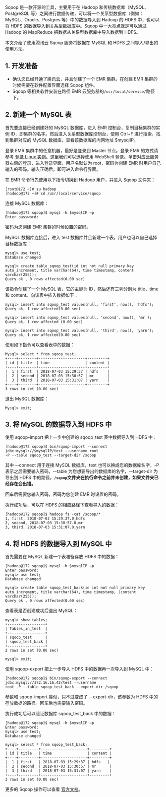 Sqoop 是一款开源的工具，主要用于在 Hadoop 和传统数据库（MySQL、PostgreSQL 等）之间进行数据传递，可以将一个关系型数据库（例如：MySQL、Oracle、Postgres 等）中的数据导入到 Hadoop 的 HDFS 中，也可以将 HDFS 的数据导入到关系型数据库中。Sqoop 中一大亮点就是可以通过 Hadoop 的 MapReduce 把数据从关系型数据库中导入数据到 HDFS。

本文介绍了使用腾讯云 Sqoop 服务将数据在 MySQL 和 HDFS 之间导入/导出的使用方法。

## 1. 开发准备
- 确认您已经开通了腾讯云，并且创建了一个 EMR 集群。在创建 EMR 集群的时候需要在软件配置界面选择 Sqoop 组件。 
- Sqoop 等相关软件安装在路径 EMR 云服务器的`/usr/local/service/`路径下。

## 2. 新建一个 MySQL 表
首先要连接已经创建好的 MySQL 数据库，进入 EMR 控制台，复制目标集群的实例 ID，即集群的名字。然后进入关系型数据库控制台，使用 Ctrl+F 进行搜索，找到集群对应的 MySQL 数据库，查看该数据库的内网地址 $mysqlIP。

登录 EMR 集群中的任意机器，最好是登录到 Master 节点。登录 EMR 的方式请参考 [登录 Linux 实例](https://intl.cloud.tencent.com/document/product/213/5436)。这里我们可以选择使用 WebShell 登录。单击对应云服务器右侧的登录，进入登录界面，用户名默认为 root，密码为创建 EMR 时用户自己输入的密码。输入正确后，即可进入命令行界面。

在 EMR 命令行先使用以下指令切换到 Hadoop 用户，并进入 Sqoop 文件夹：
```
[root@172 ~]# su hadoop
[hadoop@172 ~]# cd /usr/local/service/sqoop
```
连接 MySQL 数据库：
```
[hadoop@172 sqoop]$ mysql -h $mysqlIP –p
Enter password:
```
密码为您创建 EMR 集群的时候设置的密码。

MySQL 数据库连接后，进入 test 数据库并且新建一个表，用户也可以自己选择目标数据库：
```
mysql> use test;
Database changed

mysql> create table sqoop_test(id int not null primary key auto_increment, title varchar(64), time timestamp, content varchar(255));
Query ok , 0 rows affected(0.00 sec)
```
该指令创建了一个 MySQL 表，它的主键为 ID，然后还有三列分别为 title、time 和 content。向该表中插入数据如下：
```
mysql> insert into sqoop_test values(null, 'first', now(), 'hdfs');
Query ok, 1 row affected(0.00 sec)

mysql> insert into sqoop_test values(null, 'second', now(), 'mr');
Query ok, 1 row affected (0.00 sec)

mysql> insert into sqoop_test values(null, 'third', now(), 'yarn');
Query ok, 1 row affected(0.00 sec)
```
使用如下指令可以查看表中的数据：
```
Mysql> select * from sqoop_test;
+----+--------+---------------------+---------+
| id | title  | time                | content |
+----+--------+---------------------+---------+
|  1 | first  | 2018-07-03 15:29:37 | hdfs    |
|  2 | second | 2018-07-03 15:30:57 | mr      |
|  3 | third  | 2018-07-03 15:31:07 | yarn    |
+----+--------+---------------------+---------+
3 rows in set (0.00 sec)
```
退出 MySQL 数据库：
```
Mysql> exit;
```

## 3. 将 MySQL 的数据导入到 HDFS 中
使用 sqoop-import 把上一步中创建的 sqoop_test 表中数据导入到 HDFS 中：
```
[hadoop@172 sqoop]$ bin/sqoop-import --connect jdbc:mysql://$mysqlIP/test --username root 
-P --table sqoop_test --target-dir /sqoop
```
其中 --connect 用于连接 MySQL 数据库，test 也可以换成您的数据库名字，-P 表示之后需要输入密码，--table 为您想要导出的数据库的名字，--target-dir 为导出到 HDFS 中的路径。**`/sqoop`文件夹在执行命令之前并未创建，如果文件夹已经存在会出错。**

回车后需要您输入密码，密码为您创建 EMR 时设置的密码。

执行成功后，可以在 HDFS 的相应路径下查看导入的数据：
```
[hadoop@172 sqoop]$ hadoop fs -cat /sqoop/*
1, first, 2018-07-03 15:29:37.0,hdfs
2, second, 2018-07-03 15:30:57.0,mr
3, third, 2018-07-03 15:31:07.0,yarn
```

## 4. 将 HDFS 的数据导入到 MySQL 中
首先需要在 MySQL 新建一个表准备存放 HDFS 中的数据：
```
[hadoop@172 sqoop]$ mysql -h $mysqlIP –p
Enter password:
mysql> use test;
Database changed

mysql> create table sqoop_test_back(id int not null primary key auto_increment, title varchar(64), time timestamp, (content varchar(255));
Query ok , 0 rows affected(0.00 sec)
```
查看表是否创建成功后退出 MySQL：
```
mysql> show tables;                                                                     
+-----------------+
| Tables_in_test  |
+-----------------+
| sqoop_test      |
| sqoop_test_back |
+-----------------+
2 rows in set (0.00 sec)

mysql> exit;
```
使用 sqoop-export 把上一步导入 HDFS 中的数据再一次导入到 MySQL 中：
```
[hadoop@172 sqoop]$ bin/sqoop-export --connect jdbc:mysql://172.16.16.42/test --username 
root -P --table sqoop_test_back --export-dir /sqoop
```
参数和 sqoop-import 类似，只不过变成了 --export-dir，该参数为 HDFS 中的存放数据的路径。回车后也需要输入密码。

执行成功后可以验证数据库 sqoop_test_back 中的数据：
```
[hadoop@172 sqoop]$ mysql -h $mysqlIP –p
Enter password:
mysql> use test;
Database changed

mysql> select * from sqoop_test_back;
+----+---------+---------------------+---------+
| id | title   | time                | content |
+----+---------+---------------------+---------+
|  1 | first   | 2018-07-03 15:29:37 | hdfs   |
|  2 | second  | 2018-07-03 15:30:57 | mr      |
|  3 | third   | 2018-07-03 15:31:07 | yarn    |
+----+---------+---------------------+---------+
3 rows in set (0.00 sec)
```
更多的 Sqoop 操作可以查看 [官方文档](http://sqoop.apache.org/docs/1.4.6/SqoopUserGuide.html)。
　　　
